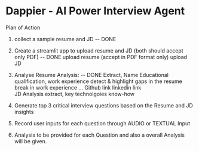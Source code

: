 # Dappier - AI Power Interview Agent
Plan of Action
		
1. collect a sample resume and JD -- DONE

2. Create a streamlit app to upload resume and JD (both should accept only PDF) -- DONE
	upload resume (accept in PDF format only)
	upload JD
3. Analyse 
	Resume Analysis: -- DONE
		Extract,
			Name
			Educational qualification,
			work experience
			detect & highlight gaps in the resume
				break in work experience
				...
			Github link
			linkedin link		
	JD Analysis
		extract,
			key technolgoies
			know-how
4. Generate top 3 critical interview questions based on the Resume and JD insights
5. Record user inputs for each question through AUDIO or TEXTUAL Input
6. Analysis to be provided for each Question and also a overall Analysis will be given.
